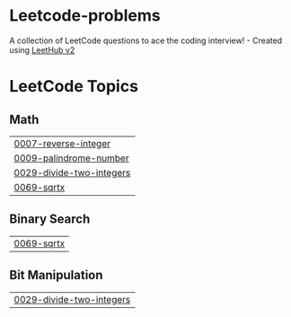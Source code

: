 # Leetcode-problems
A collection of LeetCode questions to ace the coding interview! - Created using [LeetHub v2](https://github.com/arunbhardwaj/LeetHub-2.0)

<!---LeetCode Topics Start-->
# LeetCode Topics
## Math
|  |
| ------- |
| [0007-reverse-integer](https://github.com/Vasanthageethan04/Leetcode-problems/tree/master/0007-reverse-integer) |
| [0009-palindrome-number](https://github.com/Vasanthageethan04/Leetcode-problems/tree/master/0009-palindrome-number) |
| [0029-divide-two-integers](https://github.com/Vasanthageethan04/Leetcode-problems/tree/master/0029-divide-two-integers) |
| [0069-sqrtx](https://github.com/Vasanthageethan04/Leetcode-problems/tree/master/0069-sqrtx) |
## Binary Search
|  |
| ------- |
| [0069-sqrtx](https://github.com/Vasanthageethan04/Leetcode-problems/tree/master/0069-sqrtx) |
## Bit Manipulation
|  |
| ------- |
| [0029-divide-two-integers](https://github.com/Vasanthageethan04/Leetcode-problems/tree/master/0029-divide-two-integers) |
<!---LeetCode Topics End-->